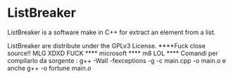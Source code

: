
# ListBreaker
ListBreaker is a software make in C++ for extract an element from a list.

ListBreaker are distribute under the GPLv3 License. 
****Fuck close source!! MLG XDXD FUCK **** microsoft **** m8 LOL ****
Comandi per compilarlo da sorgente :
g++ -Wall -fexceptions -g  -c main.cpp -o main.o e anche
g++  -o fortune main.o
